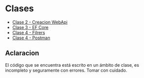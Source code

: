 # Clases

* [Clase 2 - Creacion WebApi](https://github.com/Sactos/HomeworksApi/blob/master/Clases/Clase%202%20-%20Creacion.md)
* [Clase 3 - EF Core](https://github.com/Sactos/HomeworksApi/blob/master/Clases/Clase%203%20-%20EntityFrameworkCore.md)
* [Clase 4 - Filrers](https://github.com/Sactos/HomeworksApi/blob/master/Clases/Clase%204%20-%20Filters.md)
* [Clase 4 - Postman](https://github.com/Sactos/HomeworksApi/blob/master/Clases/Clase%204%20-%20Postman.pdf)

## Aclaracion
El código que se encuentra está escrito en un ámbito de clase, es incompleto y seguramente con errores. Tomar con cuidado.
